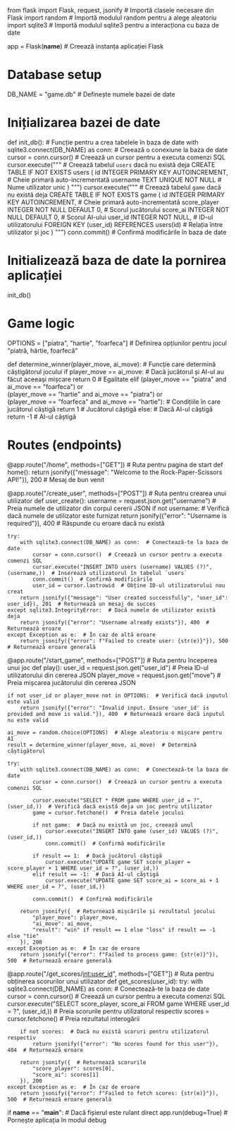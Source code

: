 from flask import Flask, request, jsonify  # Importă clasele necesare din Flask
import random  # Importă modulul random pentru a alege aleatoriu
import sqlite3  # Importă modulul sqlite3 pentru a interacționa cu baza de date

app = Flask(__name__)  # Creează instanța aplicației Flask

# Database setup
DB_NAME = "game.db"  # Definește numele bazei de date

# Inițializarea bazei de date
def init_db():  # Funcție pentru a crea tabelele în baza de date
    with sqlite3.connect(DB_NAME) as conn:  # Creează o conexiune la baza de date
        cursor = conn.cursor()  # Creează un cursor pentru a executa comenzi SQL
        cursor.execute("""  # Creează tabelul `users` dacă nu există deja
            CREATE TABLE IF NOT EXISTS users (
                id INTEGER PRIMARY KEY AUTOINCREMENT,  # Cheie primară auto-incrementată
                username TEXT UNIQUE NOT NULL  # Nume utilizator unic
            )
        """)
        cursor.execute("""  # Creează tabelul `game` dacă nu există deja
            CREATE TABLE IF NOT EXISTS game (
                id INTEGER PRIMARY KEY AUTOINCREMENT,  # Cheie primară auto-incrementată
                score_player INTEGER NOT NULL DEFAULT 0,  # Scorul jucătorului
                score_ai INTEGER NOT NULL DEFAULT 0,  # Scorul AI-ului
                user_id INTEGER NOT NULL,  # ID-ul utilizatorului
                FOREIGN KEY (user_id) REFERENCES users(id)  # Relația între utilizator și joc
            )
        """)
        conn.commit()  # Confirmă modificările în baza de date

# Initializează baza de date la pornirea aplicației
init_db()

# Game logic
OPTIONS = ["piatra", "hartie", "foarfeca"]  # Definirea opțiunilor pentru jocul "piatră, hârtie, foarfecă"

def determine_winner(player_move, ai_move):  # Funcție care determină câștigătorul jocului
    if player_move == ai_move:  # Dacă jucătorul și AI-ul au făcut aceeași mișcare
        return 0  # Egalitate
    elif (player_move == "piatra" and ai_move == "foarfeca") or \
            (player_move == "hartie" and ai_move == "piatra") or \
            (player_move == "foarfeca" and ai_move == "hartie"):  # Condițiile în care jucătorul câștigă
        return 1  # Jucătorul câștigă
    else:  # Dacă AI-ul câștigă
        return -1  # AI-ul câștigă

# Routes (endpoints)
@app.route("/home", methods=["GET"])  # Ruta pentru pagina de start
def home():
    return jsonify({"message": "Welcome to the Rock-Paper-Scissors API!"}), 200  # Mesaj de bun venit

@app.route("/create_user", methods=["POST"])  # Ruta pentru crearea unui utilizator
def user_create():
    username = request.json.get("username")  # Preia numele de utilizator din corpul cererii JSON
    if not username:  # Verifică dacă numele de utilizator este furnizat
        return jsonify({"error": "Username is required"}), 400  # Răspunde cu eroare dacă nu există

    try:
        with sqlite3.connect(DB_NAME) as conn:  # Conectează-te la baza de date
            cursor = conn.cursor()  # Creează un cursor pentru a executa comenzi SQL
            cursor.execute("INSERT INTO users (username) VALUES (?)", (username,))  # Inserează utilizatorul în tabelul `users`
            conn.commit()  # Confirmă modificările
            user_id = cursor.lastrowid  # Obține ID-ul utilizatorului nou creat
        return jsonify({"message": "User created successfully", "user_id": user_id}), 201  # Returnează un mesaj de succes
    except sqlite3.IntegrityError:  # Dacă numele de utilizator există deja
        return jsonify({"error": "Username already exists"}), 400  # Returnează eroare
    except Exception as e:  # În caz de altă eroare
        return jsonify({"error": f"Failed to create user: {str(e)}"}), 500  # Returnează eroare generală

@app.route("/start_game", methods=["POST"])  # Ruta pentru începerea unui joc
def play():
    user_id = request.json.get("user_id")  # Preia ID-ul utilizatorului din cererea JSON
    player_move = request.json.get("move")  # Preia mișcarea jucătorului din cererea JSON

    if not user_id or player_move not in OPTIONS:  # Verifică dacă inputul este valid
        return jsonify({"error": "Invalid input. Ensure 'user_id' is provided and move is valid."}), 400  # Returnează eroare dacă inputul nu este valid

    ai_move = random.choice(OPTIONS)  # Alege aleatoriu o mișcare pentru AI
    result = determine_winner(player_move, ai_move)  # Determină câștigătorul

    try:
        with sqlite3.connect(DB_NAME) as conn:  # Conectează-te la baza de date
            cursor = conn.cursor()  # Creează un cursor pentru a executa comenzi SQL

            cursor.execute("SELECT * FROM game WHERE user_id = ?", (user_id,))  # Verifică dacă există deja un joc pentru utilizator
            game = cursor.fetchone()  # Preia datele jocului

            if not game:  # Dacă nu există un joc, creează unul
                cursor.execute("INSERT INTO game (user_id) VALUES (?)", (user_id,))
                conn.commit()  # Confirmă modificările

            if result == 1:  # Dacă jucătorul câștigă
                cursor.execute("UPDATE game SET score_player = score_player + 1 WHERE user_id = ?", (user_id,))
            elif result == -1:  # Dacă AI-ul câștigă
                cursor.execute("UPDATE game SET score_ai = score_ai + 1 WHERE user_id = ?", (user_id,))

            conn.commit()  # Confirmă modificările

        return jsonify({  # Returnează mișcările și rezultatul jocului
            "player_move": player_move,
            "ai_move": ai_move,
            "result": "win" if result == 1 else "loss" if result == -1 else "tie"
        }), 200
    except Exception as e:  # În caz de eroare
        return jsonify({"error": f"Failed to process game: {str(e)}"}), 500  # Returnează eroare generală

@app.route("/get_scores/<int:user_id>", methods=["GET"])  # Ruta pentru obținerea scorurilor unui utilizator
def get_scores(user_id):
    try:
        with sqlite3.connect(DB_NAME) as conn:  # Conectează-te la baza de date
            cursor = conn.cursor()  # Creează un cursor pentru a executa comenzi SQL
            cursor.execute("SELECT score_player, score_ai FROM game WHERE user_id = ?", (user_id,))  # Preia scorurile pentru utilizatorul respectiv
            scores = cursor.fetchone()  # Preia rezultatul interogării

        if not scores:  # Dacă nu există scoruri pentru utilizatorul respectiv
            return jsonify({"error": "No scores found for this user"}), 404  # Returnează eroare

        return jsonify({  # Returnează scorurile
            "score_player": scores[0],
            "score_ai": scores[1]
        }), 200
    except Exception as e:  # În caz de eroare
        return jsonify({"error": f"Failed to fetch scores: {str(e)}"}), 500  # Returnează eroare generală

if __name__ == "__main__":  # Dacă fișierul este rulant direct
    app.run(debug=True)  # Pornește aplicația în modul debug
